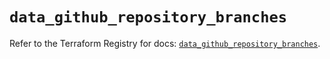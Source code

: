 # `data_github_repository_branches`

Refer to the Terraform Registry for docs: [`data_github_repository_branches`](https://registry.terraform.io/providers/integrations/github/6.4.0/docs/data-sources/repository_branches).
